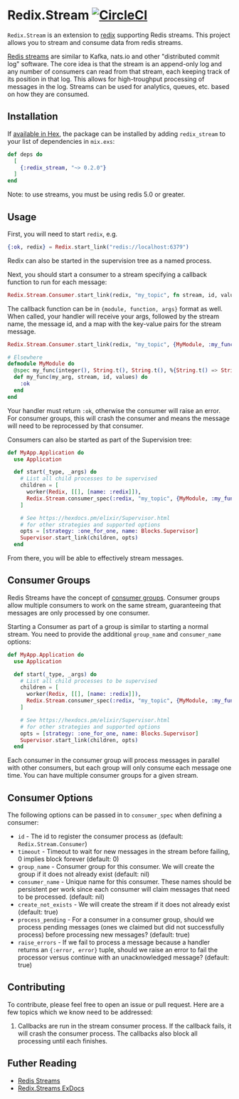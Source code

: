 # Redix.Stream [![CircleCI](https://circleci.com/gh/hayesgm/redix_stream.svg?style=svg)](https://circleci.com/gh/hayesgm/redix_stream)

`Redix.Stream` is an extension to [redix](https://github.com/whatyouhide/redix) supporting Redis streams. This project allows you to stream and consume data from redis streams.

[Redis streams](https://redis.io/topics/streams-intro) are similar to Kafka, nats.io and other "distributed commit log" software. The core idea is that the stream is an append-only log and any number of consumers can read from that stream, each keeping track of its position in that log. This allows for high-troughput processing of messages in the log. Streams can be used for analytics, queues, etc. based on how they are consumed.

## Installation

If [available in Hex](https://hex.pm/docs/publish), the package can be installed
by adding `redix_stream` to your list of dependencies in `mix.exs`:

```elixir
def deps do
  [
    {:redix_stream, "~> 0.2.0"}
  ]
end
```

Note: to use streams, you must be using redis 5.0 or greater.

## Usage

First, you will need to start `redix`, e.g.

```elixir
{:ok, redix} = Redix.start_link("redis://localhost:6379")
```

Redix can also be started in the supervision tree as a named process.

Next, you should start a consumer to a stream specifying a callback function to run for each message:

```elixir
Redix.Stream.Consumer.start_link(redix, "my_topic", fn stream, id, values -> Logger.info("Got message #{inspect values} from stream #{stream}") end)
```

The callback function can be in `{module, function, args}` format as well. When called, your handler will receive your args, followed by the stream name, the message id, and a map with the key-value pairs for the stream message.

```elixir
Redix.Stream.Consumer.start_link(redix, "my_topic", {MyModule, :my_func, [100]})

# Elsewhere
defmodule MyModule do
  @spec my_func(integer(), String.t(), String.t(), %{String.t() => String.t()}) :: :ok | {:error, String.t()}
  def my_func(my_arg, stream, id, values) do
    :ok
  end
end
```

Your handler must return `:ok`, otherwise the consumer will raise an error. For consumer groups, this will crash the consumer and means the message will need to be reprocessed by that consumer.

Consumers can also be started as part of the Supervision tree:

```elixir
def MyApp.Application do
  use Application

  def start(_type, _args) do
    # List all child processes to be supervised
    children = [
      worker(Redix, [[], [name: :redix]]),
      Redix.Stream.consumer_spec(:redix, "my_topic", {MyModule, :my_func, []})
    ]

    # See https://hexdocs.pm/elixir/Supervisor.html
    # for other strategies and supported options
    opts = [strategy: :one_for_one, name: Blocks.Supervisor]
    Supervisor.start_link(children, opts)
  end
```

From there, you will be able to effectively stream messages.

## Consumer Groups

Redis Streams have the concept of [consumer groups](https://redis.io/topics/streams-intro#consumer-groups). Consumer groups allow multiple consumers to work on the same stream, guaranteeing that messages are only processed by one consumer.

Starting a Consumer as part of a group is similar to starting a normal stream. You need to provide the additional `group_name` and `consumer_name` options:

```elixir
def MyApp.Application do
  use Application

  def start(_type, _args) do
    # List all child processes to be supervised
    children = [
      worker(Redix, [[], [name: :redix]]),
      Redix.Stream.consumer_spec(:redix, "my_topic", {MyModule, :my_func, [group_name: "my_group", consumer_name: "consumer1"]})
    ]

    # See https://hexdocs.pm/elixir/Supervisor.html
    # for other strategies and supported options
    opts = [strategy: :one_for_one, name: Blocks.Supervisor]
    Supervisor.start_link(children, opts)
  end
```

Each consumer in the consumer group will process messages in parallel with other consumers, but each group will only consume each message one time. You can have multiple consumer groups for a given stream.

## Consumer Options

The following options can be passed in to `consumer_spec` when defining a consumer:

* `id` - The id to register the consumer process as (default: `Redix.Stream.Consumer`)
* `timeout` - Timeout to wait for new messages in the stream before failing, 0 implies block forever (default: 0)
* `group_name` - Consumer group for this consumer. We will create the group if it does not already exist (default: nil)
* `consumer_name` - Unique name for this consumer. These names should be persistent per work since each consumer will claim messages that need to be processed. (default: nil)
* `create_not_exists` - We will create the stream if it does not already exist (default: true)
* `process_pending` - For a consumer in a consumer group, should we process pending messages (ones we claimed but did not successfully process) before processing new messages? (default: true)
* `raise_errors` - If we fail to process a message because a handler returns an `{:error, error}` tuple, should we raise an error to fail the processor versus continue with an unacknowledged message? (default: true)

## Contributing

To contribute, please feel free to open an issue or pull request. Here are a few topics which we know need to be addressed:

1.  Callbacks are run in the stream consumer process. If the callback fails, it will crash the consumer process. The callbacks also block all processing until each finishes.

## Futher Reading

- [Redis Streams](https://redis.io/topics/streams-intro)
- [Redix.Streams ExDocs](https://hexdocs.pm/redix_stream)
